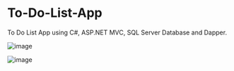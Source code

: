# To-Do-List-App

To Do List App using C#, ASP.NET MVC, SQL Server Database and Dapper.

![image](https://user-images.githubusercontent.com/28612659/197378632-a5a7387a-bf46-472d-ae89-70a102765240.png)

![image](https://user-images.githubusercontent.com/28612659/197378652-8885abd2-2765-4b9e-b5c5-4ee73a4c5403.png)

